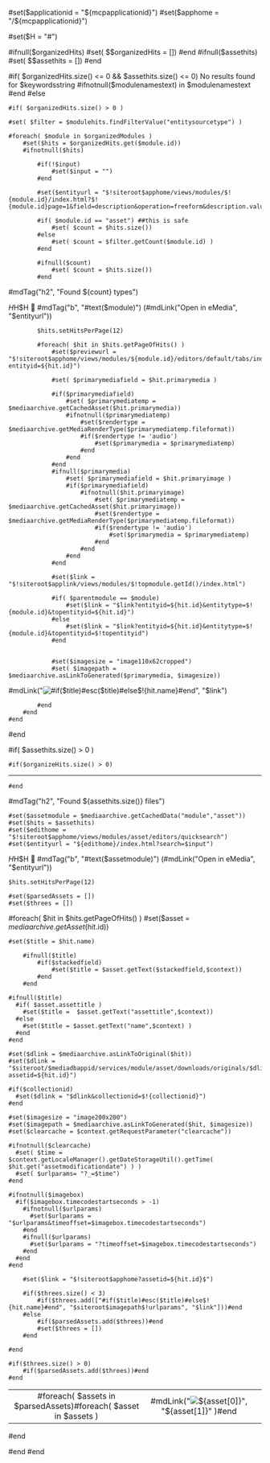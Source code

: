 #set($applicationid = "${mcpapplicationid}")
#set($apphome = "/${mcpapplicationid}")

#set($H = "#")

#ifnull($organizedHits)
	#set( $$organizedHits = [])
#end
#ifnull($assethits)
	#set( $$assethits = [])
#end

#if( $organizedHits.size() <= 0 && $assethits.size() <= 0)
No results found for $keywordsstring #ifnotnull($modulenamestext) in $modulenamestext #end
#else

	#if( $organizedHits.size() > 0 )

	#set( $filter = $modulehits.findFilterValue("entitysourcetype") )

	#foreach( $module in $organizedModules )
		#set($hits = $organizedHits.get($module.id))
		#ifnotnull($hits)

			#if(!$input)
				#set($input = "")
			#end

			#set($entityurl = "$!siteroot$apphome/views/modules/$!{module.id}/index.html?$!{module.id}page=1&field=description&operation=freeform&description.value=$input")

			#if( $module.id == "asset") ##this is safe
				#set( $count = $hits.size())
			#else
				#set( $count = $filter.getCount($module.id) )
			#end

			#ifnull($count)
				#set( $count = $hits.size())
			#end

#mdTag("h2", "Found ${count} types")

$H$H$H 📁 #mdTag("b", "#text($module)")    (#mdLink("Open in eMedia", "$entityurl"))

			$hits.setHitsPerPage(12)

			#foreach( $hit in $hits.getPageOfHits() )
				#set($previewurl = "$!siteroot$apphome/views/modules/${module.id}/editors/default/tabs/index.html?entityid=${hit.id}")

				#set( $primarymediafield = $hit.primarymedia )

				#if($primarymediafield)
					#set( $primarymediatemp = $mediaarchive.getCachedAsset($hit.primarymedia))
					#ifnotnull($primarymediatemp)
						#set($rendertype = $mediaarchive.getMediaRenderType($primarymediatemp.fileformat))
						#if($rendertype != 'audio')
							#set($primarymedia = $primarymediatemp)
						#end
					#end
				#end
				#ifnull($primarymedia)
					#set( $primarymediafield = $hit.primaryimage )
					#if($primarymediafield)
						#ifnotnull($hit.primaryimage)
							#set( $primarymediatemp = $mediaarchive.getCachedAsset($hit.primaryimage))
							#set($rendertype = $mediaarchive.getMediaRenderType($primarymediatemp.fileformat))
							#if($rendertype != 'audio')
								#set($primarymedia = $primarymediatemp)
							#end
						#end
					#end
				#end

				#set($link = "$!siteroot$applink/views/modules/$!topmodule.getId()/index.html")

				#if( $parentmodule == $module)
					#set($link = "$link?entityid=${hit.id}&entitytype=$!{module.id}&topentityid=${hit.id}")
				#else
					#set($link = "$link?entityid=${hit.id}&entitytype=$!{module.id}&topentityid=$!topentityid")
				#end


				#set($imagesize = "image110x62cropped")
				#set( $imagepath = $mediaarchive.asLinkToGenerated($primarymedia, $imagesize))		

#mdLink("<img alt='#if($title)#esc($title)#else$!{hit.name}#end' src='$siteroot$imagepath'>", "$link")

			#end
		#end
	#end
#end

#if( $assethits.size() > 0 )

	#if($organizeHits.size() > 0)
---
	#end

#mdTag("h2", "Found ${assethits.size()} files")

	#set($assetmodule = $mediaarchive.getCachedData("module","asset"))
	#set($hits = $assethits)
	#set($edithome = "$!siteroot$apphome/views/modules/asset/editors/quicksearch")
	#set($entityurl = "${edithome}/index.html?search=$input")

$H$H$H 📄 #mdTag("b", "#text($assetmodule)")    (#mdLink("Open in eMedia", "$entityurl"))

	$hits.setHitsPerPage(12)

	#set($parsedAssets = [])
	#set($threes = [])

  #foreach( $hit in $hits.getPageOfHits()  )
		#set($asset = $mediaarchive.getAsset($hit.id))

    #set($title = $hit.name)

		#ifnull($title)
			#if($stackedfield)
				#set($title = $asset.getText($stackedfield,$context))
			#end
		#end

    #ifnull($title)
      #if( $asset.assettitle )
        #set($title =  $asset.getText("assettitle",$context))
      #else
        #set($title = $asset.getText("name",$context) )
      #end
    #end

    #set($dlink = $mediaarchive.asLinkToOriginal($hit))
    #set($dlink = "$siteroot/$mediadbappid/services/module/asset/downloads/originals/$dlink?assetid=${hit.id}")

    #if($collectionid)
      #set($dlink = "$dlink&collectionid=$!{collectionid}")
    #end

    #set($imagesize = "image200x200")
    #set($imagepath = $mediaarchive.asLinkToGenerated($hit, $imagesize))
    #set($clearcache = $context.getRequestParameter("clearcache"))

    #ifnotnull($clearcache)
      #set( $time = $context.getLocaleManager().getDateStorageUtil().getTime( $hit.get("assetmodificationdate") ) )
      #set( $urlparams= "?_=$time")
    #end

    #ifnotnull($imagebox)
      #if($imagebox.timecodestartseconds > -1)
        #ifnotnull($urlparams)
          #set($urlparams = "$urlparams&timeoffset=$imagebox.timecodestartseconds")
        #end
        #ifnull($urlparams)
          #set($urlparams = "?timeoffset=$imagebox.timecodestartseconds")
        #end
      #end
    #end

		#set($link = "$!siteroot$apphome?assetid=${hit.id}$")

		#if($threes.size() < 3)
			#if($threes.add(["#if($title)#esc($title)#else$!{hit.name}#end", "$siteroot$imagepath$!urlparams", "$link"]))#end
		#else
			#if($parsedAssets.add($threes))#end
			#set($threes = [])
		#end

	#end

	#if($threes.size() > 0)
		#if($parsedAssets.add($threes))#end
	#end

| | | |
|:-------------------------:|:-------------------------:|:-------------------------:|
#foreach( $assets in $parsedAssets)#foreach( $asset in $assets )|#mdLink("<img alt='${asset[0]}' src='${asset[1]}'>", "${asset[1]}" )#end|
#end

#end
#end

